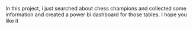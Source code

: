 In this project, i just searched about chess champions and collected some information and created a power bi dashboard for those tables. 
I hope you like it
